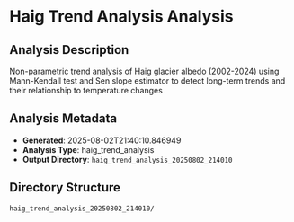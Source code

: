 # Haig Trend Analysis Analysis

## Analysis Description

Non-parametric trend analysis of Haig glacier albedo (2002-2024) using Mann-Kendall test and Sen slope estimator to detect long-term trends and their relationship to temperature changes

## Analysis Metadata

- **Generated**: 2025-08-02T21:40:10.846949
- **Analysis Type**: haig_trend_analysis
- **Output Directory**: `haig_trend_analysis_20250802_214010`

## Directory Structure

```
haig_trend_analysis_20250802_214010/
